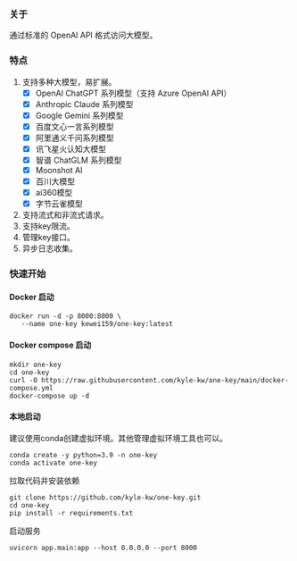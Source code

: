 
### 关于

通过标准的 OpenAI API 格式访问大模型。

### 特点
1. 支持多种大模型，易扩展。
    - [x] OpenAI ChatGPT 系列模型（支持 Azure OpenAI API）
    - [x] Anthropic Claude 系列模型
    - [x] Google Gemini 系列模型
    - [x] 百度文心一言系列模型
    - [x] 阿里通义千问系列模型
    - [x] 讯飞星火认知大模型
    - [x] 智谱 ChatGLM 系列模型
    - [x] Moonshot AI
    - [x] 百川大模型
    - [x] ai360模型
    - [x] 字节云雀模型
2. 支持流式和非流式请求。
3. 支持key限流。
4. 管理key接口。
5. 异步日志收集。

### 快速开始

#### Docker 启动
```shell
docker run -d -p 8000:8000 \
   --name one-key kewei159/one-key:latest
```

#### Docker compose 启动
```shell
mkdir one-key
cd one-key
curl -O https://raw.githubusercontent.com/kyle-kw/one-key/main/docker-compose.yml
docker-compose up -d
```

#### 本地启动

建议使用conda创建虚拟环境。其他管理虚拟环境工具也可以。
```shell
conda create -y python=3.9 -n one-key
conda activate one-key
```

拉取代码并安装依赖
```shell
git clone https://github.com/kyle-kw/one-key.git
cd one-key
pip install -r requirements.txt
```

启动服务
```shell
uvicorn app.main:app --host 0.0.0.0 --port 8000
```


